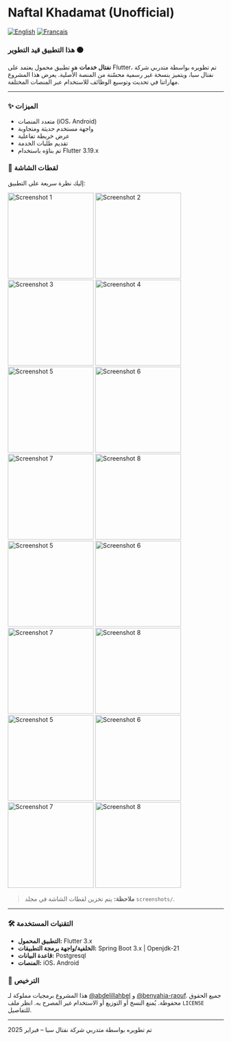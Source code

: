 # Naftal Khadamat (Unofficial)

[![English](https://img.shields.io/badge/Lang-English-blue.svg)](README.md) [![Français](https://img.shields.io/badge/Lang-Français-green.svg)](README.fr.md)

### هذا التطبيق قيد التطوير 🟠

**نفتال خدمات** هو تطبيق محمول يعتمد على Flutter، تم تطويره بواسطة متدربي شركة نفتال سبا، ويتميز بنسخة غير رسمية محسّنة من المنصة الأصلية. يعرض هذا المشروع مهاراتنا في تحديث وتوسيع الوظائف للاستخدام عبر المنصات المختلفة.

---

### ✨ الميزات

- متعدد المنصات (iOS، Android)
- واجهة مستخدم حديثة ومتجاوبة
- عرض خريطة تفاعلية
- تقديم طلبات الخدمة
- تم بناؤه باستخدام Flutter 3.19.x

### 📸 لقطات الشاشة

إليك نظرة سريعة على التطبيق:

<div>
<img src="screenshots/Screenshot_1741025056.png" alt="Screenshot 1" width="200"> 
  <img src="screenshots/Screenshot_1741025047.png" alt="Screenshot 2" width="200">
  <img src="screenshots/Screenshot_1740593100.png" alt="Screenshot 3" width="200"> 
  <img src="screenshots/Screenshot_1740593104.png" alt="Screenshot 4" width="200"> 
 
</div>
<div>
  <img src="screenshots/Screenshot_1741026625.png" alt="Screenshot 5" width="200"> 
  <img src="screenshots/Screenshot_1740592937.png" alt="Screenshot 6" width="200"> 
  <img src="screenshots/Screenshot_1741026617.png" alt="Screenshot 7" width="200"> 
  <img src="screenshots\Screenshot_1740596017.png" alt="Screenshot 8" width="200">
</div>
<div>
  <img src="screenshots/Screenshot_1741026504.png" alt="Screenshot 5" width="200"> 
  <img src="screenshots/Screenshot_1741026498.png" alt="Screenshot 6" width="200"> 
  <img src="screenshots/Screenshot_1741026753.png" alt="Screenshot 7" width="200"> 
  <img src="screenshots/Screenshot_1741026763.png" alt="Screenshot 8" width="200">
</div>
<div>
  <img src="screenshots/Screenshot_1741026577.png" alt="Screenshot 5" width="200"> 
  <img src="screenshots/Screenshot_1741026591.png" alt="Screenshot 6" 
  width="200"> 
   <img src="screenshots/Screenshot_1740593190.png" alt="Screenshot 7" width="200"> 
  <img src="screenshots/Screenshot_1741026249.png" alt="Screenshot 8" width="200">
  
</div>

> **ملاحظة:** يتم تخزين لقطات الشاشة في مجلد `screenshots/`.

---

### 🛠️ التقنيات المستخدمة

- **التطبيق المحمول:** Flutter 3.x
- **الخلفية/واجهة برمجة التطبيقات:** Spring Boot 3.x | Openjdk-21
- **قاعدة البيانات:** Postgresql
- **المنصات:** iOS، Android

### 📜 الترخيص

هذا المشروع برمجيات مملوكة لـ [@abdelillahbel](https://github.com/abdelillahbel) و [@benyahia-raouf](https://github.com/benyahia-raouf). جميع الحقوق محفوظة. يُمنع النسخ أو التوزيع أو الاستخدام غير المصرح به. انظر ملف `LICENSE` للتفاصيل.

---

تم تطويره بواسطة متدربي شركة نفتال سبا – فبراير 2025
